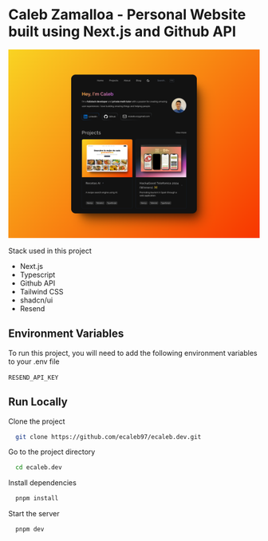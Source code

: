 # Caleb Zamalloa - Personal Website built using Next.js and Github API

![App Screenshot](/public/portfolio.png)

Stack used in this project

- Next.js
- Typescript
- Github API
- Tailwind CSS
- shadcn/ui
- Resend

## Environment Variables

To run this project, you will need to add the following environment variables to your .env file

`RESEND_API_KEY`

## Run Locally

Clone the project

```bash
  git clone https://github.com/ecaleb97/ecaleb.dev.git
```

Go to the project directory

```bash
  cd ecaleb.dev
```

Install dependencies

```bash
  pnpm install
```

Start the server

```bash
  pnpm dev
```
